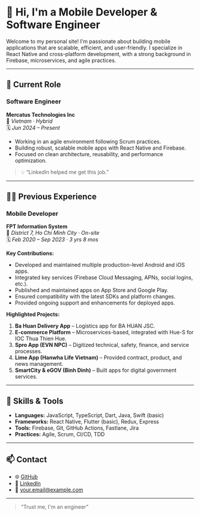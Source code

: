 # 👋 Hi, I'm a Mobile Developer & Software Engineer

Welcome to my personal site! I'm passionate about building mobile applications that are scalable, efficient, and user-friendly. I specialize in React Native and cross-platform development, with a strong background in Firebase, microservices, and agile practices.

---

## 🏢 Current Role

### **Software Engineer**  
**Mercatus Technologies Inc**  
📍 *Vietnam · Hybrid*  
🗓️ *Jun 2024 – Present*

- Working in an agile environment following Scrum practices.  
- Building robust, scalable mobile apps with React Native and Firebase.  
- Focused on clean architecture, reusability, and performance optimization.  

> 💡 “LinkedIn helped me get this job.”

---

## 🧑‍💻 Previous Experience

### **Mobile Developer**  
**FPT Information System**  
📍 *District 7, Ho Chi Minh City · On-site*  
🗓️ *Feb 2020 – Sep 2023 · 3 yrs 8 mos*

**Key Contributions:**
- Developed and maintained multiple production-level Android and iOS apps.
- Integrated key services (Firebase Cloud Messaging, APNs, social logins, etc.).
- Published and maintained apps on App Store and Google Play.
- Ensured compatibility with the latest SDKs and platform changes.
- Provided ongoing support and enhancements for deployed apps.

**Highlighted Projects:**
1. **Ba Huan Delivery App** – Logistics app for BA HUAN JSC.  
2. **E-commerce Platform** – Microservices-based, integrated with Hue-S for IOC Thua Thien Hue.  
3. **Spro App (EVN NPC)** – Digitized technical, safety, finance, and service processes.  
4. **Lime App (Hanwha Life Vietnam)** – Provided contract, product, and news management.  
5. **SmartCity & eGOV (Binh Dinh)** – Built apps for digital government services.

---

## 🚀 Skills & Tools

- **Languages:** JavaScript, TypeScript, Dart, Java, Swift (basic)  
- **Frameworks:** React Native, Flutter (basic), Redux, Express  
- **Tools:** Firebase, Git, GitHub Actions, Fastlane, Jira  
- **Practices:** Agile, Scrum, CI/CD, TDD  

---

## 📫 Contact

- 🌐 [GitHub](https://github.com/your-username)  
- 💼 [LinkedIn](https://linkedin.com/in/your-profile)  
- 📧 your.email@example.com

---

> “Trust me, I'm an engineer”
